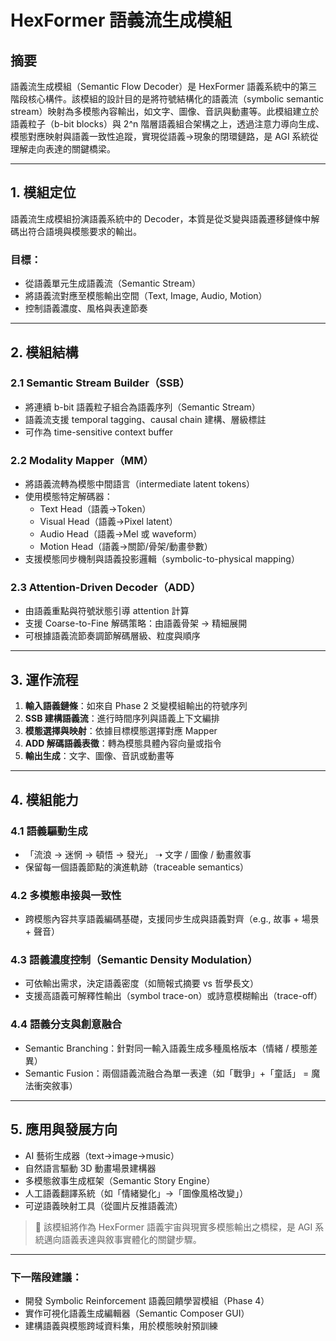 # HexFormer 語義流生成模組

## 摘要

語義流生成模組（Semantic Flow Decoder）是 HexFormer 語義系統中的第三階段核心構件。該模組的設計目的是將符號結構化的語義流（symbolic semantic stream）映射為多模態內容輸出，如文字、圖像、音訊與動畫等。此模組建立於語義粒子（b-bit blocks）與 2^n 階層語義組合架構之上，透過注意力導向生成、模態對應映射與語義一致性追蹤，實現從語義→現象的閉環鏈路，是 AGI 系統從理解走向表達的關鍵橋梁。

---

## 1. 模組定位

語義流生成模組扮演語義系統中的 Decoder，本質是從爻變與語義遷移鏈條中解碼出符合語境與模態要求的輸出。

### 目標：
- 從語義單元生成語義流（Semantic Stream）
- 將語義流對應至模態輸出空間（Text, Image, Audio, Motion）
- 控制語義濃度、風格與表達節奏

---

## 2. 模組結構

### 2.1 Semantic Stream Builder（SSB）
- 將連續 b-bit 語義粒子組合為語義序列（Semantic Stream）
- 語義流支援 temporal tagging、causal chain 建構、層級標註
- 可作為 time-sensitive context buffer

### 2.2 Modality Mapper（MM）
- 將語義流轉為模態中間語言（intermediate latent tokens）
- 使用模態特定解碼器：
  - Text Head（語義→Token）
  - Visual Head（語義→Pixel latent）
  - Audio Head（語義→Mel 或 waveform）
  - Motion Head（語義→關節/骨架/動畫參數）
- 支援模態同步機制與語義投影邏輯（symbolic-to-physical mapping）

### 2.3 Attention-Driven Decoder（ADD）
- 由語義重點與符號狀態引導 attention 計算
- 支援 Coarse-to-Fine 解碼策略：由語義骨架 → 精細展開
- 可根據語義流節奏調節解碼層級、粒度與順序

---

## 3. 運作流程

1. **輸入語義鏈條**：如來自 Phase 2 爻變模組輸出的符號序列
2. **SSB 建構語義流**：進行時間序列與語義上下文編排
3. **模態選擇與映射**：依據目標模態選擇對應 Mapper
4. **ADD 解碼語義表徵**：轉為模態具體內容向量或指令
5. **輸出生成**：文字、圖像、音訊或動畫等

---

## 4. 模組能力

### 4.1 語義驅動生成
- 「流浪 → 迷惘 → 頓悟 → 發光」 ➝ 文字 / 圖像 / 動畫敘事
- 保留每一個語義節點的演進軌跡（traceable semantics）

### 4.2 多模態串接與一致性
- 跨模態內容共享語義編碼基礎，支援同步生成與語義對齊（e.g., 故事 + 場景 + 聲音）

### 4.3 語義濃度控制（Semantic Density Modulation）
- 可依輸出需求，決定語義密度（如簡報式摘要 vs 哲學長文）
- 支援高語義可解釋性輸出（symbol trace-on）或詩意模糊輸出（trace-off）

### 4.4 語義分支與創意融合
- Semantic Branching：針對同一輸入語義生成多種風格版本（情緒 / 模態差異）
- Semantic Fusion：兩個語義流融合為單一表達（如「戰爭」+「童話」 = 魔法衝突敘事）

---

## 5. 應用與發展方向

- AI 藝術生成器（text→image→music）
- 自然語言驅動 3D 動畫場景建構器
- 多模態敘事生成框架（Semantic Story Engine）
- 人工語義翻譯系統（如「情緒變化」→「圖像風格改變」）
- 可逆語義映射工具（從圖片反推語義流）

> 🧠 該模組將作為 HexFormer 語義宇宙與現實多模態輸出之橋樑，是 AGI 系統邁向語義表達與敘事實體化的關鍵步驟。

---

### 下一階段建議：
- 開發 Symbolic Reinforcement 語義回饋學習模組（Phase 4）
- 實作可視化語義生成編輯器（Semantic Composer GUI）
- 建構語義與模態跨域資料集，用於模態映射預訓練

